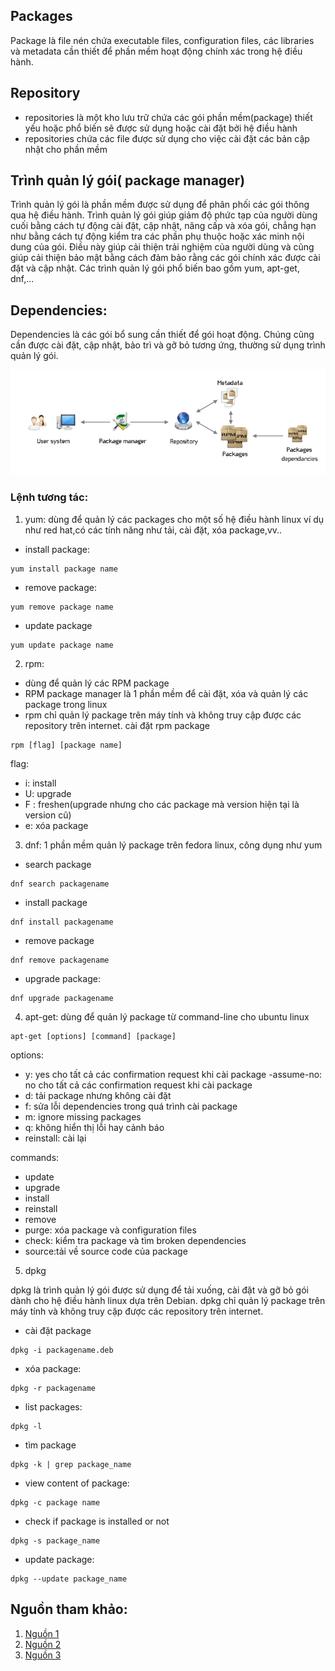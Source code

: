 ## Packages
Package là file nén chứa executable files, configuration files, các libraries và metadata cần thiết để phần mềm hoạt động chính xác trong hệ điều hành. 
## Repository
- repositories là một kho lưu trữ chứa các gói phần mềm(package) thiết yếu hoặc phổ biến sẽ được sử dụng hoặc cài đặt bởi hệ điều hành
- repositories chứa các file được sử dụng cho việc cài đặt các bản cập nhật cho phần mềm

## Trình quản lý gói( package manager)
Trình quản lý gói là phần mềm được sử dụng để phân phối các gói thông qua hệ điều hành. Trình quản lý gói giúp giảm độ phức tạp của người dùng cuối bằng cách tự động cài đặt, cập nhật, nâng cấp và xóa gói, chẳng hạn như bằng cách tự động kiểm tra các phần phụ thuộc hoặc xác minh nội dung của gói. Điều này giúp cải thiện trải nghiệm của người dùng và cũng giúp cải thiện bảo mật bằng cách đảm bảo rằng các gói chính xác được cài đặt và cập nhật. Các trình quản lý gói phổ biến bao gồm yum, apt-get, dnf,...

## Dependencies:
Dependencies là các gói bổ sung cần thiết để gói hoạt động. Chúng cũng cần được cài đặt, cập nhật, bảo trì và gỡ bỏ tương ứng, thường sử dụng trình quản lý gói.


![pic1](./images/packageStruct.png)

### Lệnh tương tác:
1. yum: dùng để quản lý các packages cho một số hệ điều hành linux ví dụ như red hat,có các tính năng như tải, cài đặt, xóa package,vv..
+ install package:
```
yum install package name 
```
+ remove package:
```
yum remove package name
```
+ update package
```
yum update package name
```
2. rpm:
- dùng để quản lý các RPM package
- RPM package manager là 1 phần mềm để cài đặt, xóa và quản lý các package trong linux
- rpm chỉ quản lý package trên máy tính và không truy cập được các repository trên internet.
cài đặt rpm package
```
rpm [flag] [package name]
```
flag:
- i: install
- U: upgrade
- F : freshen(upgrade nhưng cho các package mà version hiện tại là version cũ)
- e: xóa package

3. dnf: 1 phần mềm quản lý package trên fedora linux, công dụng như yum
+ search package
```
dnf search packagename
```
+ install package
```
dnf install packagename
```
+ remove package
```
dnf remove packagename
```
+ upgrade package:
```
dnf upgrade packagename
```
4. apt-get: dùng để quản lý package từ command-line cho ubuntu linux
```
apt-get [options] [command] [package]
```

options:
- y: yes cho tất cả các confirmation request khi cài package
-assume-no: no cho tất cả các confirmation request khi cài package
- d: tải package nhưng không cài đặt
- f: sửa lỗi dependencies trong quá trình cài package
- m: ignore missing packages
- q: không hiển thị lỗi hay cảnh báo
- reinstall: cài lại

commands:
- update
- upgrade
- install
- reinstall
- remove
- purge: xóa package và configuration files
- check: kiểm tra package và tìm broken dependencies
- source:tải về source code của package
 5. dpkg 
 
 dpkg là trình quản lý gói được sử dụng để tải xuống, cài đặt và gỡ bỏ gói dành cho hệ điều hành linux dựa trên Debian. dpkg chỉ quản lý package trên máy tính và không truy cập được các repository trên internet.
+ cài đặt package
```
dpkg -i packagename.deb
```
+ xóa package:
```
dpkg -r packagename
```
+ list packages:
```
dpkg -l 
```
+ tìm package 
```
dpkg -k | grep package_name
```
+ view content of package:
```
dpkg -c package name
```
+ check if package is installed or not
```
dpkg -s package_name
```
+ update package:
```
dpkg --update package_name
```
## Nguồn tham khảo:
1. [Nguồn 1](https://www.geeksforgeeks.org/)
2. [Nguồn 2](https://itsfoss.com/package-manager/)
3. [Nguồn 3](https://www.internetblog.org.uk/post/1520/what-is-a-linux-package/)
